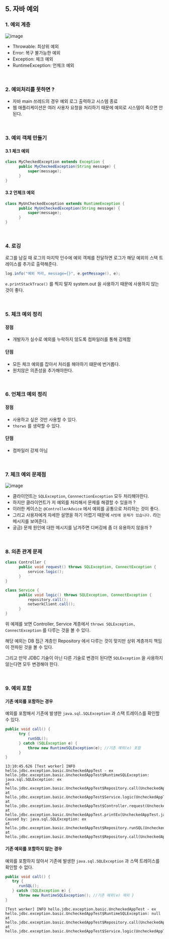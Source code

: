 ## 5. 자바 예외
### 1. 예외 계층
![image](https://user-images.githubusercontent.com/60383031/181919922-9c44352f-db42-4c07-a3f8-3329d1231998.png)

- Throwable: 최상위 예외
- Error: 복구 불가능한 예외
- Exception: 체크 예외
- RuntimeException: 언체크 예외

<br>

### 2. 예외처리를 못하면 ?
- 자바 main 쓰레드의 경우 예외 로그 출력하고 시스템 종료
- 웹 애플리케이션은 여러 사용자 요청을 처리하기 때문에 예외로 시스템이 죽으면 안된다.

<br>

### 3. 예외 객체 만들기
#### 3.1 체크 예외
```java
class MyCheckedException extends Exception {
      public MyCheckedException(String message) {
          super(message);
      }
}
```

#### 3.2 언체크 예외
```java
class MyUnCheckedException extends RuntimeException {
      public MyUnCheckedException(String message) {
          super(message);
      }
}
```

<br>

### 4. 로깅
로그를 남길 때 로그의 마지막 인수에 예외 객체를 전달하면 로그가 해당 예외의 스택 트레이스를 추가로 출력해준다.

```java
log.info("예외 처리, message={}", e.getMessage(), e);
```

`e.printStackTrace()` 를 찍지 말자 system.out 을 사용하기 때문에 사용하지 않는 것이 좋다.

<br>

### 5. 체크 예외 정리
#### 장점
- 개발자가 실수로 예외를 누락하지 않도록 컴파일러를 통해 강제함

#### 단점
- 모든 체크 예외를 잡아서 처리를 해야하기 떄문에 번거롭다.
- 원치않은 의존성을 추가해야한다.

<br>

### 6. 언체크 예외 정리
#### 장점
- 사용하고 싶은 것만 사용할 수 있다.
- `thorws` 를 생략할 수 있다.

#### 단점
- 컴파일러 강제 아님

<br>

### 7. 체크 예외 문제점
![image](https://user-images.githubusercontent.com/60383031/181923498-d1ff7337-61b7-4770-9006-c250be13961e.png)

- 클라이언트는 `SQLException`, `ConnnectionException` 모두 처리해야한다.
- 하지만 클라이언트가 저 예외를 처리해서 문제를 해결할 수 있을까 ?
- 이러한 케이스는 `@ControllerAdvice` 에서 예외를 공통으로 처리하는 것이 좋다.
- 그리고 사용자에게 자세한 설명을 하기 어렵기 때문에 `서빗에 문제가 있습니다.` 라는 메시지를 보여준다.   
- 궁금) 문제 원인에 대한 메시지를 남겨주면 디버깅에 좀 더 유용하지 않을까 ?

<br>

### 8. 의존 관계 문제
```java
class Controller {
      public void request() throws SQLException, ConnectException {
          service.logic();
      }
}

class Service {
      public void logic() throws SQLException, ConnectException {
          repository.call();
          networkClient.call();
      }
}

```

위 예제를 보면 Controller, Service 계층에서 `throws SQLException, ConnectException` 를 다루는 것을 볼 수 있다.

해당 예외는 DB 접근 계층인 Repository 에서 다루는 것이 맞지만 상위 계층까지 책임이 전파된 것을 볼 수 있다.

그리고 만약 JDBC 기술이 아닌 다른 기술로 변경이 된다면 `SQLException` 을 사용하지 않는다면 모두 변경해야 한다.

<br>

### 9. 예외 포함
#### 기존 예외를 포함하는 경우
예외를 포함해서 기존에 발생한 `java.sql.SQLException` 과 스택 트레이스를 확인할 수 있다.

```java
public void call() {
      try {
          runSQL();
      } catch (SQLException e) {  
          throw new RuntimeSQLException(e); //기존 예외(e) 포함 
      }
}
```

```
13:10:45.626 [Test worker] INFO hello.jdbc.exception.basic.UncheckedAppTest - ex
hello.jdbc.exception.basic.UncheckedAppTest$RuntimeSQLException: java.sql.SQLException: ex 
at hello.jdbc.exception.basic.UncheckedAppTest$Repository.call(UncheckedAppTest.java:61)
at hello.jdbc.exception.basic.UncheckedAppTest$Service.logic(UncheckedAppTest.java:45)
at hello.jdbc.exception.basic.UncheckedAppTest$Controller.request(UncheckedAppTest.java:35)
at hello.jdbc.exception.basic.UncheckedAppTest.printEx(UncheckedAppTest.java:24) Caused by: java.sql.SQLException: ex
at hello.jdbc.exception.basic.UncheckedAppTest$Repository.runSQL(UncheckedAppTest.java:66)
at hello.jdbc.exception.basic.UncheckedAppTest$Repository.call(UncheckedAppTest.java:59)
```

#### 기존 예외를 포함하지 않는 경우
예외를 포함하지 않아서 기존에 발생한 `java.sql.SQLException` 과 스택 트레이스를 확인할 수 없다.

```java
public void call() {
   try {
      runSQL();
   } catch (SQLException e) {
      throw new RuntimeSQLException(); //기존 예외(e) 제외 }
}

```

```
[Test worker] INFO hello.jdbc.exception.basic.UncheckedAppTest - ex
hello.jdbc.exception.basic.UncheckedAppTest$RuntimeSQLException: null
at hello.jdbc.exception.basic.UncheckedAppTest$Repository.call(UncheckedAppTest.java:61)
at hello.jdbc.exception.basic.UncheckedAppTest$Service.logic(UncheckedAppTest.java:45)
```





